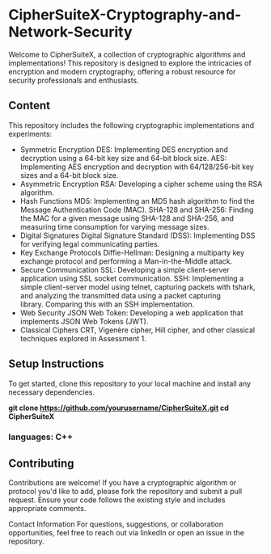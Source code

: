 # CipherSuiteX-Cryptography-and-Network-Security
Welcome to CipherSuiteX, a collection of cryptographic algorithms and implementations! This repository is designed to explore the intricacies of encryption and modern cryptography, offering a robust resource for security professionals and enthusiasts.

## Content
This repository includes the following cryptographic implementations and experiments:
- Symmetric Encryption
  DES: Implementing DES encryption and decryption using a 64-bit key size and 64-bit block size.
  AES: Implementing AES encryption and decryption with 64/128/256-bit key sizes and a 64-bit block size.
- Asymmetric Encryption
  RSA: Developing a cipher scheme using the RSA algorithm.
- Hash Functions
  MD5: Implementing an MD5 hash algorithm to find the Message Authentication Code (MAC).
  SHA-128 and SHA-256: Finding the MAC for a given message using SHA-128 and SHA-256, and measuring time consumption for varying message sizes.
- Digital Signatures
  Digital Signature Standard (DSS): Implementing DSS for verifying legal communicating parties.
- Key Exchange Protocols
  Diffie-Hellman: Designing a multiparty key exchange protocol and performing a Man-in-the-Middle attack.
- Secure Communication
  SSL: Developing a simple client-server application using SSL socket communication.
  SSH: Implementing a simple client-server model using telnet, capturing packets with tshark, and analyzing the transmitted data using a packet capturing     
  library. Comparing this with an SSH implementation.
- Web Security
  JSON Web Token: Developing a web application that implements JSON Web Tokens (JWT).
- Classical Ciphers
  CRT, Vigenère cipher, Hill cipher, and other classical techniques explored in Assessment 1.

## Setup Instructions
To get started, clone this repository to your local machine and install any necessary dependencies.

**git clone https://github.com/yourusername/CipherSuiteX.git
cd CipherSuiteX**

### languages: C++

## Contributing
Contributions are welcome! If you have a cryptographic algorithm or protocol you'd like to add, please fork the repository and submit a pull request. Ensure your code follows the existing style and includes appropriate comments.

Contact Information
For questions, suggestions, or collaboration opportunities, feel free to reach out via linkedIn or open an issue in the repository.
